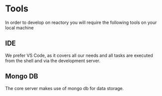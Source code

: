 # Tools 
In order to develop on reactory you will require the following tools on your local machine

## IDE
We prefer VS Code, as it covers all our needs and all tasks are executed from the shell and via the development server.

## Mongo DB
The core server makes use of mongo db for data storage.